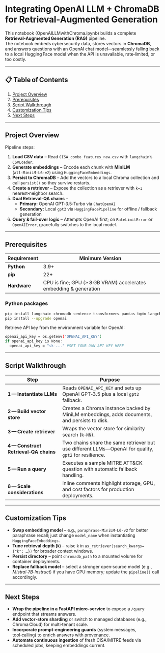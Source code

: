 # Integrating OpenAI LLM + ChromaDB for Retrieval‑Augmented Generation

This notebook (OpenAILLMwithChroma.ipynb) builds a complete **Retrieval‑Augmented Generation (RAG)** pipeline.  
The notebook embeds cybersecurity data, stores vectors in **ChromaDB**, and answers questions with an OpenAI chat model—seamlessly falling back to a local Hugging Face model when the API is unavailable, rate‑limited, or too costly.


---

## 📋 Table of Contents

1. [Project Overview](#project-overview)  
2. [Prerequisites](#prerequisites)  
3. [Script Walkthrough](#script-walkthrough)  
4. [Customization Tips](#customization-tips)  
5. [Next Steps](#next-steps)  

---

## Project Overview

Pipeline steps:

1. **Load CSV data** – Read `CISA_combo_features_new.csv` with `langchain`’s `CSVLoader`.  
2. **Generate embeddings** – Encode each chunk with **MiniLM** (`all‑MiniLM‑L6‑v2`) using `HuggingFaceEmbeddings`.  
3. **Persist to ChromaDB** – Add the vectors to a local Chroma collection and call `persist()` so they survive restarts.  
4. **Create a retriever** – Expose the collection as a retriever with `k=1` nearest‑neighbor search.  
5. **Dual Retrieval‑QA chains** –  
   * **Primary:** OpenAI GPT‑3.5‑Turbo via `ChatOpenAI`  
   * **Secondary:** Local `gpt2` via `HuggingFacePipeline` for offline / fallback generation  
6. **Query & fail‑over logic** – Attempts OpenAI first; on `RateLimitError` or `OpenAIError`, gracefully switches to the local model.

---

## Prerequisites

| Requirement | Minimum Version |
|-------------|-----------------|
| **Python**  | 3.9+ |
| **pip**     | 22+ |
| **Hardware**| CPU is fine; GPU (≥ 8 GB VRAM) accelerates embedding & generation |

### Python packages

```bash
pip install langchain chromadb sentence-transformers pandas tqdm langchain_openai langchain_community transformers
pip install --upgrade openai
```

Retrieve API key from the environment variable for OpenAI:

```bash
openai_api_key = os.getenv("OPENAI_API_KEY")
if openai_api_key is None:
  openai_api_key = "sk-..." #SET YOUR OWN API KEY HERE
```

---

## Script Walkthrough

| Step | Purpose |
|------|---------|
| **1 — Instantiate LLMs** | Reads `OPENAI_API_KEY` and sets up OpenAI GPT‑3.5 plus a local `gpt2` fallback. |
| **2 — Build vector store** | Creates a Chroma instance backed by MiniLM embeddings, adds documents, and persists to disk. |
| **3 — Create retriever** | Wraps the vector store for similarity search (`k‑NN`). |
| **4 — Construct Retrieval‑QA chains** | Two chains share the same retriever but use different LLMs—OpenAI for quality, `gpt2` for resilience. |
| **5 — Run a query** | Executes a sample MITRE ATT&CK question with automatic fallback handling. |
| **6 — Scale considerations** | Inline comments highlight storage, GPU, and cost factors for production deployments. |

---

## Customization Tips

* **Swap embedding model** – e.g., `paraphrase-MiniLM-L6-v2` for better paraphrase recall; just change `model_name` when instantiating `HuggingFaceEmbeddings`.  
* **Tune retrieval depth (`k`)** – raise `k` in `as_retriever(search_kwargs={"k": …})` for broader context windows.  
* **Persist directory** – point `chromadb_path` to a mounted volume for container deployments.  
* **Replace fallback model** – select a stronger open‑source model (e.g., *Mistral‑7B‑Instruct*) if you have GPU memory; update the `pipeline()` call accordingly.  

---

## Next Steps

* **Wrap the pipeline in a FastAPI micro‑service** to expose a `/query` endpoint that streams answers.  
* **Add vector‑store sharding** or switch to managed databases (e.g., Chroma Cloud) for multi‑tenant scale.  
* **Incorporate prompt‑engineering guards** (system messages, tool‑calling) to enrich answers with provenance.  
* **Automate continuous ingestion** of fresh CISA/MITRE feeds via scheduled jobs, keeping embeddings current.  
